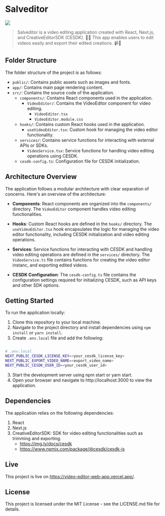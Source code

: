 # Salveditor

![](https://imgur.com/BF6VKCd.png)

>Salveditor is a video editing application created with React, Next.js, and CreativeEditorSDK (CESDK). 🎥✨ This app enables users to edit videos easily and export their edited creations. 📹💾

## Folder Structure

The folder structure of the project is as follows:

- `public/`: Contains public assets such as images and fonts.
- `app/`: Contains main page rendering content.
- `src/`: Contains the source code of the application.
  - `components/`: Contains React components used in the application.
    - `VideoEditor/`: Contains the VideoEditor component for video editing.
      - `VideoEditor.tsx`
      - `VideoEditor.module.css`
  - `hooks/`: Contains custom React hooks used in the application.
    - `useVideoEditor.tsx`: Custom hook for managing the video editor functionality.
  - `services/`: Contains service functions for interacting with external APIs or SDKs.
    - `VideoService.tsx`: Service functions for handling video editing operations using CESDK.
  - `cesdk-config.ts`: Configuration file for CESDK initialization.

## Architecture Overview

The application follows a modular architecture with clear separation of concerns. Here's an overview of the architecture:

- **Components**: React components are organized into the `components/` directory. The `VideoEditor` component handles video editing functionalities.

- **Hooks**: Custom React hooks are defined in the `hooks/` directory. The `useVideoEditor.tsx` hook encapsulates the logic for managing the video editor functionality, including CESDK initialization and video editing operations.

- **Services**: Service functions for interacting with CESDK and handling video editing operations are defined in the `services/` directory. The `VideoService.ts` file contains functions for creating the video editor instanc, and exporting edited videos.

- **CESDK Configuration**: The `cesdk-config.ts` file contains the configuration settings required for initializing CESDK, such as API keys and other SDK options.

## Getting Started

To run the application locally:

1. Clone this repository to your local machine.
2. Navigate to the project directory and install dependencies using `npm install` or `yarn install`.
3. Create `.env.local` file and add the following:
  ```bash

  # .env.local
  NEXT_PUBLIC_CESDK_LICENSE_KEY=<your_cesdk_license_key>
  NEXT_PUBLIC_EXPORT_VIDEO_NAME=<export_video_name>
  NEXT_PUBLIC_CESDK_USER_ID=<your_cesdk_user_id>

  ```
3. Start the development server using npm start or yarn start.
4. Open your browser and navigate to http://localhost:3000 to view the application.

## Dependencies

The application relies on the following dependencies:

1. React
2. Next.js
3. CreativeEditorSDK: SDK for video editing functionalities such as trimming and exporting.
    - https://img.ly/docs/cesdk
    - https://www.npmjs.com/package/@cesdk/cesdk-js

## Live

This project is live on https://video-editor-web-app.vercel.app/.

## License

This project is licensed under the MIT License - see the LICENSE.md file for details.
